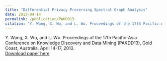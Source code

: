```yaml
---
title: "Differential Privacy Preserving Spectral Graph Analysis"
date: 2013-04-14
permalink: /publication/PAKDD13
citation: 'Y. Wang, X. Wu, and L. Wu. Proceedings of the 17th Pacific-Asia Conference on Knowledge Discovery and Data Mining (PAKDD13), Gold Coast, Australia, April 14-17, 2013.'
---
```


Y. Wang, X. Wu, and L. Wu. Proceedings of the 17th Pacific-Asia Conference on Knowledge Discovery and Data Mining (PAKDD13), Gold Coast, Australia, April 14-17, 2013. <br>
[Download paper here](http://vwangyue.github.io/files/PAKDD13.pdf)
